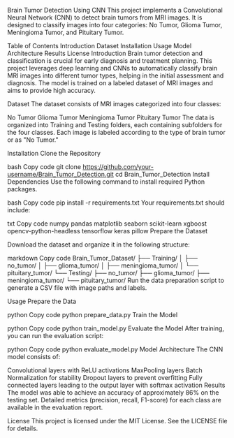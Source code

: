 Brain Tumor Detection Using CNN
This project implements a Convolutional Neural Network (CNN) to detect brain tumors from MRI images. It is designed to classify images into four categories: No Tumor, Glioma Tumor, Meningioma Tumor, and Pituitary Tumor.

Table of Contents
Introduction
Dataset
Installation
Usage
Model Architecture
Results
License
Introduction
Brain tumor detection and classification is crucial for early diagnosis and treatment planning. This project leverages deep learning and CNNs to automatically classify brain MRI images into different tumor types, helping in the initial assessment and diagnosis. The model is trained on a labeled dataset of MRI images and aims to provide high accuracy.

Dataset
The dataset consists of MRI images categorized into four classes:

No Tumor
Glioma Tumor
Meningioma Tumor
Pituitary Tumor
The data is organized into Training and Testing folders, each containing subfolders for the four classes. Each image is labeled according to the type of brain tumor or as "No Tumor."

Installation
Clone the Repository

bash
Copy code
git clone https://github.com/your-username/Brain_Tumor_Detection.git
cd Brain_Tumor_Detection
Install Dependencies Use the following command to install required Python packages.

bash
Copy code
pip install -r requirements.txt
Your requirements.txt should include:

txt
Copy code
numpy
pandas
matplotlib
seaborn
scikit-learn
xgboost
opencv-python-headless
tensorflow
keras
pillow
Prepare the Dataset

Download the dataset and organize it in the following structure:

markdown
Copy code
Brain_Tumor_Dataset/
├── Training/
│   ├── no_tumor/
│   ├── glioma_tumor/
│   ├── meningioma_tumor/
│   └── pituitary_tumor/
└── Testing/
    ├── no_tumor/
    ├── glioma_tumor/
    ├── meningioma_tumor/
    └── pituitary_tumor/
Run the data preparation script to generate a CSV file with image paths and labels.

Usage
Prepare the Data

python
Copy code
python prepare_data.py
Train the Model

python
Copy code
python train_model.py
Evaluate the Model After training, you can run the evaluation script:

python
Copy code
python evaluate_model.py
Model Architecture
The CNN model consists of:

Convolutional layers with ReLU activations
MaxPooling layers
Batch Normalization for stability
Dropout layers to prevent overfitting
Fully connected layers leading to the output layer with softmax activation
Results
The model was able to achieve an accuracy of approximately 86% on the testing set. Detailed metrics (precision, recall, F1-score) for each class are available in the evaluation report.

License
This project is licensed under the MIT License. See the LICENSE file for details.
